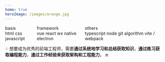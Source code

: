 ```yaml
---
home: true
heroImage: /images/orange.jpg
---
```


<section class="quick-link">
<el-card class="basis" shadow="hover">
  <div slot="header">
    <span>basis</span>
  </div>
   <el-link href="/blog/basis/html/" type="info" :underline="false">html</el-link>
   <el-link href="/blog/basis/css/" type="info" :underline="false">css</el-link>
   <el-link href="/blog/basis/js" type="info" :underline="false">javascript</el-link>
</el-card>

<el-card class="frame" shadow="hover">
  <div slot="header">
    <span>framework</span>
  </div>
  <el-link href="/blog/framework/vue/" type="info" :underline="false">vue</el-link>
   <el-link href="/blog/framework/react/" type="info" :underline="false">react</el-link>
   <el-link href="/blog/framework/native-wx/" type="info" :underline="false">wx native</el-link>
   <el-link href="/blog/framework/electron/" type="info" :underline="false">electron</el-link>
</el-card>

<el-card class="others" shadow="hover">
  <div slot="header">
    <span>others</span>
  </div>
    <el-link href="/blog/others/ts/" type="info" :underline="false">typescript</el-link>
   <el-link href="/blog/others/node/" type="info" :underline="false">node</el-link>
   <el-link href="/blog/others/git/" type="info" :underline="false">git</el-link>
   <el-link href="/blog/others/algorithm/" type="info" :underline="false">algorithm</el-link>
   <el-link href="/blog/others/webpack/" type="info" :underline="false">vite / webpack</el-link>
   <!-- <el-link href="/blog/others/axios/" type="info" :underline="false">axios</el-link> -->
</el-card>
</section>

<el-divider></el-divider>
💡 想要成为优秀的前端工程师，需要**通过系统地学习和总结获取知识**，**通过练习获取编程能力**，**通过工作经验来获取架构和工程能力**。
<el-divider>🔚</el-divider>

<style>
.quick-link {
  display:flex;
  justify-content: space-between;
}

.el-card {
  width:30%
}

.el-card__header {
  padding:8px 0;
  text-align:center
}

.el-card__header span {
  font-size:24px;
  font-weight:500;
  background: linear-gradient(to right ,#63629c, #367cf5); 
  -webkit-background-clip: text;
  -webkit-text-fill-color: transparent;
}

.el-card__body .el-link{
  margin-bottom:14px;
  text-align:center;
}

.el-link--inner {
background: linear-gradient(to top ,#e8dcfc, #5c5d9c); 
  -webkit-background-clip: text;
  -webkit-text-fill-color: transparent;
}

.basis .el-link {
display:block;
width:100%
}

.frame .el-card__body,.others .el-card__body {
  display:flex;
  flex-wrap: wrap;
}

.frame .el-card__body .el-link,
.others .el-card__body .el-link{
  width:50%;
}

.el-link--inner {
 font-size:18px
}

</style>
